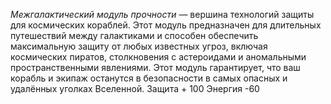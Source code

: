 

*Межгалактический модуль прочности* — вершина технологий защиты для космических кораблей. Этот модуль предназначен для длительных путешествий между галактиками и способен обеспечить максимальную защиту от любых известных угроз, включая космических пиратов, столкновения с астероидами и аномальными пространственными явлениями. Этот модуль гарантирует, что ваш корабль и экипаж останутся в безопасности в самых опасных и удалённых уголках Вселенной.
		Защита + 100
		Энергия -60